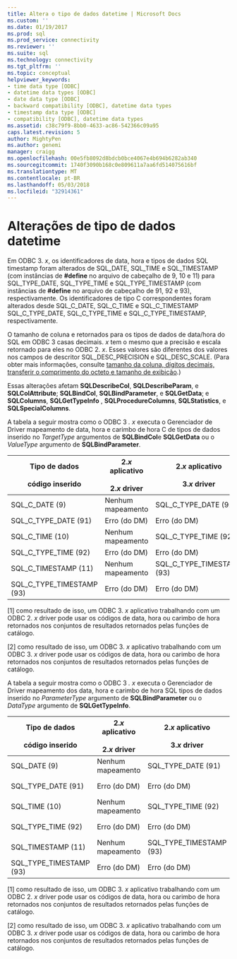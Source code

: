 ```yaml
---
title: Altera o tipo de dados datetime | Microsoft Docs
ms.custom: ''
ms.date: 01/19/2017
ms.prod: sql
ms.prod_service: connectivity
ms.reviewer: ''
ms.suite: sql
ms.technology: connectivity
ms.tgt_pltfrm: ''
ms.topic: conceptual
helpviewer_keywords:
- time data type [ODBC]
- datetime data types [ODBC]
- date data type [ODBC]
- backward compatibility [ODBC], datetime data types
- timestamp data type [ODBC]
- compatibility [ODBC], datetime data types
ms.assetid: c38c79f9-8bb0-4633-ac86-542366c09a95
caps.latest.revision: 5
author: MightyPen
ms.author: genemi
manager: craigg
ms.openlocfilehash: 00e5fb8092d8bdcb0bce4067e4b694b6282ab340
ms.sourcegitcommit: 1740f3090b168c0e809611a7aa6fd514075616bf
ms.translationtype: MT
ms.contentlocale: pt-BR
ms.lasthandoff: 05/03/2018
ms.locfileid: "32914361"
---
```

# <a name="datetime-data-type-changes"></a>Alterações de tipo de dados datetime
Em ODBC 3. *x*, os identificadores de data, hora e tipos de dados SQL timestamp foram alterados de SQL_DATE, SQL_TIME e SQL_TIMESTAMP (com instâncias de **#define** no arquivo de cabeçalho de 9, 10 e 11) para SQL_TYPE_DATE, SQL_TYPE_TIME e SQL_TYPE_TIMESTAMP (com instâncias de **#define** no arquivo de cabeçalho de 91, 92 e 93), respectivamente. Os identificadores de tipo C correspondentes foram alterados desde SQL_C_DATE, SQL_C_TIME e SQL_C_TIMESTAMP SQL_C_TYPE_DATE, SQL_C_TYPE_TIME e SQL_C_TYPE_TIMESTAMP, respectivamente.  
  
 O tamanho de coluna e retornados para os tipos de dados de data/hora do SQL em ODBC 3 casas decimais. *x* tem o mesmo que a precisão e escala retornado para eles no ODBC 2. *x*. Esses valores são diferentes dos valores nos campos de descritor SQL_DESC_PRECISION e SQL_DESC_SCALE. (Para obter mais informações, consulte [tamanho da coluna, dígitos decimais, transferir o comprimento do octeto e tamanho de exibição](../../../odbc/reference/appendixes/column-size-decimal-digits-transfer-octet-length-and-display-size.md).)  
  
 Essas alterações afetam **SQLDescribeCol**, **SQLDescribeParam**, e **SQLColAttribute**; **SQLBindCol**, **SQLBindParameter**, e **SQLGetData**; e **SQLColumns**, **SQLGetTypeInfo** , **SQLProcedureColumns**, **SQLStatistics**, e **SQLSpecialColumns**.  
  
 A tabela a seguir mostra como o ODBC 3 *. x* executa o Gerenciador de Driver mapeamento de data, hora e carimbo de hora C de tipos de dados inserido no *TargetType* argumentos de **SQLBindCol**e **SQLGetData** ou o *ValueType* argumento de **SQLBindParameter**.  
  
|Tipo de dados<br /><br /> código inserido|2.*x* aplicativo<br /><br /> 2.*x* driver|2.*x* aplicativo<br /><br /> 3.*x* driver|3.*x* aplicativo<br /><br /> 2.*x* driver|3.*x* aplicativo<br /><br /> 3.*x* driver|  
|--------------------------------|-----------------------------------|-----------------------------------|-----------------------------------|-----------------------------------|  
|SQL_C_DATE (9)|Nenhum mapeamento|SQL_C_TYPE_DATE (91)|Nenhum mapeamento [1]|SQL_C_TYPE_DATE (91)|  
|SQL_C_TYPE_DATE (91)|Erro (do DM)|Erro (do DM)|SQL_C_DATE (9)|Nenhum mapeamento [2]|  
|SQL_C_TIME (10)|Nenhum mapeamento|SQL_C_TYPE_TIME (92)|Nenhum mapeamento [1]|SQL_C_TYPE_TIME (92)|  
|SQL_C_TYPE_TIME (92)|Erro (do DM)|Erro (do DM)|SQL_C_TIME (10)|Nenhum mapeamento [2]|  
|SQL_C_TIMESTAMP (11)|Nenhum mapeamento|SQL_C_TYPE_TIMESTAMP (93)|Nenhum mapeamento [1]|SQL_C_TYPE_TIMESTAMP (93)|  
|SQL_C_TYPE_TIMESTAMP (93)|Erro (do DM)|Erro (do DM)|SQL_C_TIMESTAMP (11)|Nenhum mapeamento [2]|  
  
 [1] como resultado de isso, um ODBC 3. *x* aplicativo trabalhando com um ODBC 2. *x* driver pode usar os códigos de data, hora ou carimbo de hora retornados nos conjuntos de resultados retornados pelas funções de catálogo.  
  
 [2] como resultado de isso, um ODBC 3. *x* aplicativo trabalhando com um ODBC 3. *x* driver pode usar os códigos de data, hora ou carimbo de hora retornados nos conjuntos de resultados retornados pelas funções de catálogo.  
  
 A tabela a seguir mostra como o ODBC 3 *. x* executa o Gerenciador de Driver mapeamento dos data, hora e carimbo de hora SQL tipos de dados inserido no *ParameterType* argumento de **SQLBindParameter**  ou o *DataType* argumento de **SQLGetTypeInfo**.  
  
|Tipo de dados<br /><br /> código inserido|2.*x* aplicativo<br /><br /> 2.*x* driver|2.*x* aplicativo<br /><br /> 3.*x* driver|3.*x* aplicativo<br /><br /> 2.*x* driver|3.*x* aplicativo<br /><br /> 3.*x* driver|  
|--------------------------------|-----------------------------------|-----------------------------------|-----------------------------------|-----------------------------------|  
|SQL_DATE (9)|Nenhum mapeamento|SQL_TYPE_DATE (91)|Nenhum mapeamento [1]|SQL_TYPE_DATE (91)|  
|SQL_TYPE_DATE (91)|Erro (do DM)|Erro (do DM)|SQL_DATE (9)|Nenhum mapeamento [2]|  
|SQL_TIME (10)|Nenhum mapeamento|SQL_TYPE_TIME (92)|Nenhum mapeamento [1]|SQL_TYPE_TIME (92)|  
|SQL_TYPE_TIME (92)|Erro (do DM)|Erro (do DM)|SQL_TIME (10)|Nenhum mapeamento [2]|  
|SQL_TIMESTAMP (11)|Nenhum mapeamento|SQL_TYPE_TIMESTAMP (93)|Nenhum mapeamento [1]|SQL_TYPE_TIMESTAMP (93)|  
|SQL_TYPE_TIMESTAMP (93)|Erro (do DM)|Erro (do DM)|SQL_TIMESTAMP (11)|Nenhum mapeamento [2]|  
  
 [1] como resultado de isso, um ODBC 3. *x* aplicativo trabalhando com um ODBC 2. *x* driver pode usar os códigos de data, hora ou carimbo de hora retornados nos conjuntos de resultados retornados pelas funções de catálogo.  
  
 [2] como resultado de isso, um ODBC 3. *x* aplicativo trabalhando com um ODBC 3. *x* driver pode usar os códigos de data, hora ou carimbo de hora retornados nos conjuntos de resultados retornados pelas funções de catálogo.
